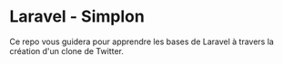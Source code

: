 # Laravel - Simplon

Ce repo vous guidera pour apprendre les bases de Laravel à travers la création d'un clone de Twitter.
